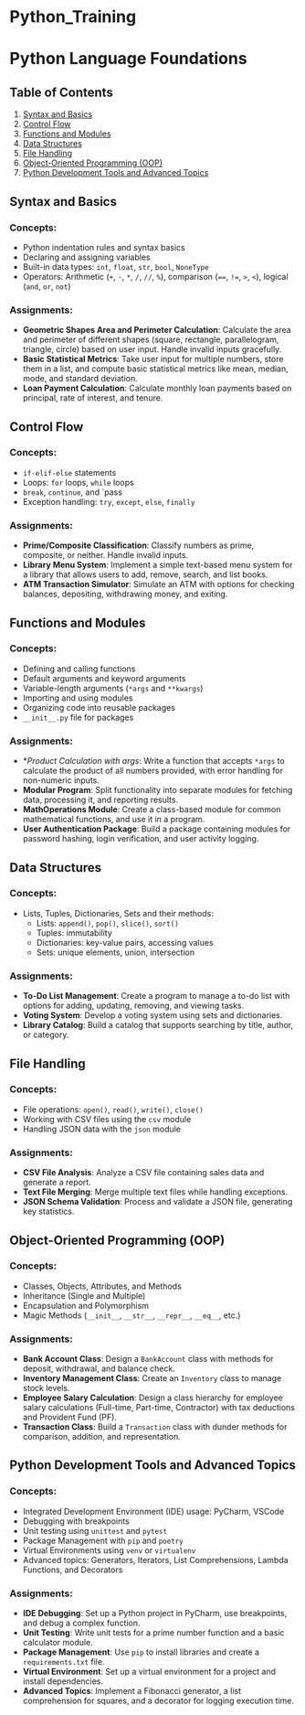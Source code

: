 # Python_Training

# Python Language Foundations

## Table of Contents
1. [Syntax and Basics](#syntax-and-basics)
2. [Control Flow](#control-flow)
3. [Functions and Modules](#functions-and-modules)
4. [Data Structures](#data-structures)
5. [File Handling](#file-handling)
6. [Object-Oriented Programming (OOP)](#object-oriented-programming-oop)
7. [Python Development Tools and Advanced Topics](#python-development-tools-and-advanced-topics)

## Syntax and Basics
### Concepts:
- Python indentation rules and syntax basics
- Declaring and assigning variables
- Built-in data types: `int`, `float`, `str`, `bool`, `NoneType`
- Operators: Arithmetic (`+`, `-`, `*`, `/`, `//`, `%`), comparison (`==`, `!=`, `>`, `<`), logical (`and`, `or`, `not`)

### Assignments:
- **Geometric Shapes Area and Perimeter Calculation**: Calculate the area and perimeter of different shapes (square, rectangle, parallelogram, triangle, circle) based on user input. Handle invalid inputs gracefully.
- **Basic Statistical Metrics**: Take user input for multiple numbers, store them in a list, and compute basic statistical metrics like mean, median, mode, and standard deviation.
- **Loan Payment Calculation**: Calculate monthly loan payments based on principal, rate of interest, and tenure.

## Control Flow
### Concepts:
- `if-elif-else` statements
- Loops: `for` loops, `while` loops
- `break`, `continue`, and `pass
- Exception handling: `try`, `except`, `else`, `finally`

### Assignments:
- **Prime/Composite Classification**: Classify numbers as prime, composite, or neither. Handle invalid inputs.
- **Library Menu System**: Implement a simple text-based menu system for a library that allows users to add, remove, search, and list books.
- **ATM Transaction Simulator**: Simulate an ATM with options for checking balances, depositing, withdrawing money, and exiting.

## Functions and Modules
### Concepts:
- Defining and calling functions
- Default arguments and keyword arguments
- Variable-length arguments (`*args` and `**kwargs`)
- Importing and using modules
- Organizing code into reusable packages
- `__init__.py` file for packages

### Assignments:
- **Product Calculation with *args**: Write a function that accepts `*args` to calculate the product of all numbers provided, with error handling for non-numeric inputs.
- **Modular Program**: Split functionality into separate modules for fetching data, processing it, and reporting results.
- **MathOperations Module**: Create a class-based module for common mathematical functions, and use it in a program.
- **User Authentication Package**: Build a package containing modules for password hashing, login verification, and user activity logging.

## Data Structures
### Concepts:
- Lists, Tuples, Dictionaries, Sets and their methods:
  - Lists: `append()`, `pop()`, `slice()`, `sort()`
  - Tuples: immutability
  - Dictionaries: key-value pairs, accessing values
  - Sets: unique elements, union, intersection

### Assignments:
- **To-Do List Management**: Create a program to manage a to-do list with options for adding, updating, removing, and viewing tasks.
- **Voting System**: Develop a voting system using sets and dictionaries.
- **Library Catalog**: Build a catalog that supports searching by title, author, or category.

## File Handling
### Concepts:
- File operations: `open()`, `read()`, `write()`, `close()`
- Working with CSV files using the `csv` module
- Handling JSON data with the `json` module

### Assignments:
- **CSV File Analysis**: Analyze a CSV file containing sales data and generate a report.
- **Text File Merging**: Merge multiple text files while handling exceptions.
- **JSON Schema Validation**: Process and validate a JSON file, generating key statistics.

## Object-Oriented Programming (OOP)
### Concepts:
- Classes, Objects, Attributes, and Methods
- Inheritance (Single and Multiple)
- Encapsulation and Polymorphism
- Magic Methods (`__init__`, `__str__`, `__repr__`, `__eq__`, etc.)

### Assignments:
- **Bank Account Class**: Design a `BankAccount` class with methods for deposit, withdrawal, and balance check.
- **Inventory Management Class**: Create an `Inventory` class to manage stock levels.
- **Employee Salary Calculation**: Design a class hierarchy for employee salary calculations (Full-time, Part-time, Contractor) with tax deductions and Provident Fund (PF).
- **Transaction Class**: Build a `Transaction` class with dunder methods for comparison, addition, and representation.

## Python Development Tools and Advanced Topics
### Concepts:
- Integrated Development Environment (IDE) usage: PyCharm, VSCode
- Debugging with breakpoints
- Unit testing using `unittest` and `pytest`
- Package Management with `pip` and `poetry`
- Virtual Environments using `venv` or `virtualenv`
- Advanced topics: Generators, Iterators, List Comprehensions, Lambda Functions, and Decorators

### Assignments:
- **IDE Debugging**: Set up a Python project in PyCharm, use breakpoints, and debug a complex function.
- **Unit Testing**: Write unit tests for a prime number function and a basic calculator module.
- **Package Management**: Use `pip` to install libraries and create a `requirements.txt` file.
- **Virtual Environment**: Set up a virtual environment for a project and install dependencies.
- **Advanced Topics**: Implement a Fibonacci generator, a list comprehension for squares, and a decorator for logging execution time.

